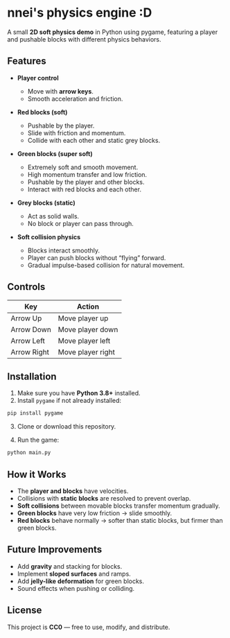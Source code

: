 # nnei's physics engine :D

A small **2D soft physics demo** in Python using pygame, featuring a player and pushable blocks with different physics behaviors.

## Features

* **Player control**

  * Move with **arrow keys**.
  * Smooth acceleration and friction.

* **Red blocks (soft)**

  * Pushable by the player.
  * Slide with friction and momentum.
  * Collide with each other and static grey blocks.

* **Green blocks (super soft)**

  * Extremely soft and smooth movement.
  * High momentum transfer and low friction.
  * Pushable by the player and other blocks.
  * Interact with red blocks and each other.

* **Grey blocks (static)**

  * Act as solid walls.
  * No block or player can pass through.

* **Soft collision physics**

  * Blocks interact smoothly.
  * Player can push blocks without “flying” forward.
  * Gradual impulse-based collision for natural movement.

## Controls

| Key         | Action            |
| ----------- | ----------------- |
| Arrow Up    | Move player up    |
| Arrow Down  | Move player down  |
| Arrow Left  | Move player left  |
| Arrow Right | Move player right |

## Installation

1. Make sure you have **Python 3.8+** installed.
2. Install `pygame` if not already installed:

```bash
pip install pygame
```

3. Clone or download this repository.

4. Run the game:

```bash
python main.py
```

## How it Works

* The **player and blocks** have velocities.
* Collisions with **static blocks** are resolved to prevent overlap.
* **Soft collisions** between movable blocks transfer momentum gradually.
* **Green blocks** have very low friction → slide smoothly.
* **Red blocks** behave normally → softer than static blocks, but firmer than green blocks.

## Future Improvements

* Add **gravity** and stacking for blocks.
* Implement **sloped surfaces** and ramps.
* Add **jelly-like deformation** for green blocks.
* Sound effects when pushing or colliding.

## License

This project is **CC0** — free to use, modify, and distribute.
